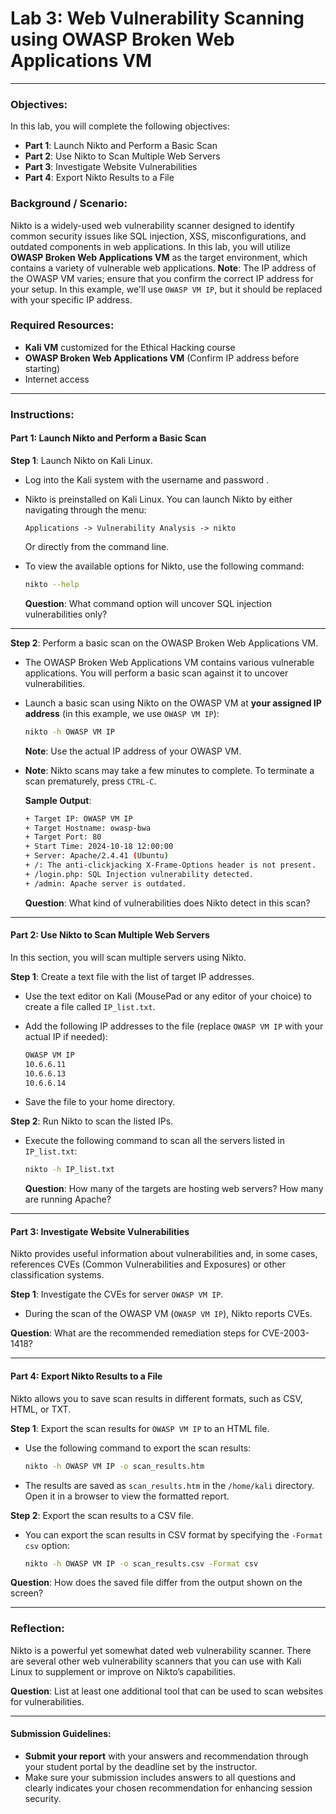 

# Lab 3: Web Vulnerability Scanning using OWASP Broken Web Applications VM

---

### Objectives:
In this lab, you will complete the following objectives:

- **Part 1**: Launch Nikto and Perform a Basic Scan
- **Part 2**: Use Nikto to Scan Multiple Web Servers
- **Part 3**: Investigate Website Vulnerabilities
- **Part 4**: Export Nikto Results to a File

### Background / Scenario:
Nikto is a widely-used web vulnerability scanner designed to identify common security issues like SQL injection, XSS, misconfigurations, and outdated components in web applications. In this lab, you will utilize **OWASP Broken Web Applications VM** as the target environment, which contains a variety of vulnerable web applications. **Note**: The IP address of the OWASP VM varies; ensure that you confirm the correct IP address for your setup. In this example, we'll use `OWASP VM IP`, but it should be replaced with your specific IP address.

### Required Resources:
- **Kali VM** customized for the Ethical Hacking course
- **OWASP Broken Web Applications VM** (Confirm IP address before starting)
- Internet access

---

### Instructions:

#### Part 1: Launch Nikto and Perform a Basic Scan

**Step 1**: Launch Nikto on Kali Linux.

- Log into the Kali system with the username  and password .
- Nikto is preinstalled on Kali Linux. You can launch Nikto by either navigating through the menu:
  
  `Applications -> Vulnerability Analysis -> nikto` 
  
  Or directly from the command line.

- To view the available options for Nikto, use the following command:

  ```bash
  nikto --help
  ```

  **Question**: What command option will uncover SQL injection vulnerabilities only?
  
---

**Step 2**: Perform a basic scan on the OWASP Broken Web Applications VM.

- The OWASP Broken Web Applications VM contains various vulnerable applications. You will perform a basic scan against it to uncover vulnerabilities.

- Launch a basic scan using Nikto on the OWASP VM at **your assigned IP address** (in this example, we use `OWASP VM IP`):

  ```bash
  nikto -h OWASP VM IP
  ```

  **Note**: Use the actual IP address of your OWASP VM.

- **Note**: Nikto scans may take a few minutes to complete. To terminate a scan prematurely, press `CTRL-C`.

  **Sample Output**:

  ```bash
  + Target IP: OWASP VM IP
  + Target Hostname: owasp-bwa
  + Target Port: 80
  + Start Time: 2024-10-18 12:00:00
  + Server: Apache/2.4.41 (Ubuntu)
  + /: The anti-clickjacking X-Frame-Options header is not present.
  + /login.php: SQL Injection vulnerability detected.
  + /admin: Apache server is outdated.
  ```

  **Question**: What kind of vulnerabilities does Nikto detect in this scan?

---

#### Part 2: Use Nikto to Scan Multiple Web Servers

In this section, you will scan multiple servers using Nikto.

**Step 1**: Create a text file with the list of target IP addresses.

- Use the text editor on Kali (MousePad or any editor of your choice) to create a file called `IP_list.txt`.
  
- Add the following IP addresses to the file (replace `OWASP VM IP` with your actual IP if needed):

  ```txt
  OWASP VM IP
  10.6.6.11
  10.6.6.13
  10.6.6.14
  ```

- Save the file to your home directory.

**Step 2**: Run Nikto to scan the listed IPs.

- Execute the following command to scan all the servers listed in `IP_list.txt`:

  ```bash
  nikto -h IP_list.txt
  ```

  **Question**: How many of the targets are hosting web servers? How many are running Apache?

---

#### Part 3: Investigate Website Vulnerabilities

Nikto provides useful information about vulnerabilities and, in some cases, references CVEs (Common Vulnerabilities and Exposures) or other classification systems.

**Step 1**: Investigate the CVEs for server `OWASP VM IP`.

- During the scan of the OWASP VM (`OWASP VM IP`), Nikto reports CVEs.

**Question**: What are the recommended remediation steps for CVE-2003-1418?

---

#### Part 4: Export Nikto Results to a File

Nikto allows you to save scan results in different formats, such as CSV, HTML, or TXT.

**Step 1**: Export the scan results for `OWASP VM IP` to an HTML file.

- Use the following command to export the scan results:

  ```bash
  nikto -h OWASP VM IP -o scan_results.htm
  ```

- The results are saved as `scan_results.htm` in the `/home/kali` directory. Open it in a browser to view the formatted report.

**Step 2**: Export the scan results to a CSV file.

- You can export the scan results in CSV format by specifying the `-Format csv` option:

  ```bash
  nikto -h OWASP VM IP -o scan_results.csv -Format csv
  ```

**Question**: How does the saved file differ from the output shown on the screen?

---

### Reflection:

Nikto is a powerful yet somewhat dated web vulnerability scanner. There are several other web vulnerability scanners that you can use with Kali Linux to supplement or improve on Nikto’s capabilities.

**Question**: List at least one additional tool that can be used to scan websites for vulnerabilities.

---
#### **Submission Guidelines**:
- **Submit your report** with your answers and recommendation through your student portal by the deadline set by the instructor.
- Make sure your submission includes answers to all questions and clearly indicates your chosen recommendation for enhancing session security.